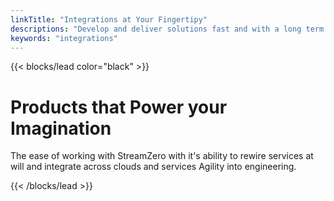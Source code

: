 ```yaml
---
linkTitle: "Integrations at Your Fingertipy"
descriptions: "Develop and deliver solutions fast and with a long term strategy in mind"
keywords: "integrations"
---
```


<!-- Red block with Traingle down -->

{{< blocks/lead color="black" >}}
<row>
<div class="container">
<h1 class="text-center home_title">Products that Power your Imagination</h1>
<p class="text-center lead">The ease of working with StreamZero with it's ability to rewire services at will and integrate across clouds and services Agility into engineering.</p>
</div>
</row>
{{< /blocks/lead >}}
